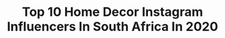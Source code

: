 ---
title: Top 10 Home Decor Instagram Influencers In South Africa In 2020
description: >-
  Find top home decor Instagram influencers in South Africa in 2020. Most popular hashtags: #homedecor #southafrica #home #travel.
platform: Instagram
profiles:
  - username: "themarriedwanderers"
    fullname: >-
      Jen & Rudolph
    location: "South Africa"
    followers: 17978
    engagement: 329
    commentsToLikes: 0.078160
    avatar: "https://scontent-lhr8-1.cdninstagram.com/v/t51.2885-19/s320x320/28435675_664052973926884_8154685123074195456_n.jpg?_nc_ht=scontent-lhr8-1.cdninstagram.com&_nc_ohc=obaoU5qLhYsAX-DLzjC&oh=8785fccf35fb17d3af0b34b3b1f31f93&oe=5EB7E27E"
    verified: false
    hashtags: "#positivevibesonly, #paarl, #couplesborntotravel, #familyadventures"
  - username: "onemodernmom"
    fullname: >-
      Lisa || Content Creator
    location: "South Africa"
    followers: 6746
    engagement: 502
    commentsToLikes: 0.344628
    avatar: "https://scontent-ams4-1.cdninstagram.com/v/t51.2885-19/s320x320/85009011_1479355925571883_4324749316490002432_n.jpg?_nc_ht=scontent-ams4-1.cdninstagram.com&_nc_ohc=XgRrsWagVbgAX_nLgha&oh=d871e75896f093164fb7fe06cd2ffd88&oe=5EB25532"
    verified: false
    hashtags: "#floristsofinstagram, #flattenthecurve, #day1, #socialmedia"
  - username: "simone_swart1"
    fullname: >-
      Simoné | Fashion Enthusiast
    location: "South Africa"
    followers: 5683
    engagement: 602
    commentsToLikes: 0.068561
    avatar: "https://scontent-ams4-1.cdninstagram.com/v/t51.2885-19/s320x320/92527844_236467391057616_5646048369622122496_n.jpg?_nc_ht=scontent-ams4-1.cdninstagram.com&_nc_ohc=ZPnBG3mK8AYAX9jKsx1&oh=7aa213bfb1d558918eff77adee56b10c&oe=5EB7332C"
    verified: false
    hashtags: "#neversettle, #trendsetter, #makeingourhouseahome, #desperateforamocha"
  - username: "jahbu_art"
    fullname: >-
      African Art by Jahbu
    location: "South Africa"
    followers: 29552
    engagement: 410
    commentsToLikes: 0.027424
    avatar: "https://scontent-ams4-1.cdninstagram.com/v/t51.2885-19/s320x320/84182032_148541582811003_4772268038101663744_n.jpg?_nc_ht=scontent-ams4-1.cdninstagram.com&_nc_ohc=nH1Lecgr9-4AX8eb3Zl&oh=43dd1ab00f79b8b8042ed95ad171b01d&oe=5EB7E4DC"
    verified: false
    hashtags: "#africanarts, #createart, #afrostyles, #elephantart"
  - username: "theculturedcow"
    fullname: >-
      Shiro Gaitho
    location: "South Africa"
    followers: 16690
    engagement: 612
    commentsToLikes: 0.017157
    avatar: "https://scontent-lhr8-1.cdninstagram.com/v/t51.2885-19/s320x320/66262802_2641086949451586_4481111212968378368_n.jpg?_nc_ht=scontent-lhr8-1.cdninstagram.com&_nc_ohc=9Qidrr6LvJcAX_Agngi&oh=16b5e84e51593212034e27c97df30c27&oe=5EBC9510"
    verified: false
    hashtags: "#momlife, #este, #scentoftheday, #motherhood"
  - username: "precioustheplanner"
    fullname: >-
      ✎ 𝗣𝗿𝗲𝗰𝗶𝗼𝘂𝘀 𝗧𝗵𝐚𝐦𝐚𝐠𝐚-𝐌𝐚𝐳𝐢𝐛𝐮𝐤𝐨
    location: "South Africa"
    followers: 147539
    engagement: 83
    commentsToLikes: 0.032222
    avatar: "https://scontent-ams4-1.cdninstagram.com/v/t51.2885-19/s320x320/84312070_570897826843907_2927492912029630464_n.jpg?_nc_ht=scontent-ams4-1.cdninstagram.com&_nc_ohc=-2U7Jw5sUtAAX99Shks&oh=99f69dc40caffa171840e1334a0211dc&oe=5EB6A03A"
    verified: false
    hashtags: "#inspiration, #southafricaeventplanner, #engaged, #limpopoplanner"
  - username: "yowlee"
    fullname: >-
      Siyolo Tembo
    location: "South Africa"
    followers: 30247
    engagement: 173
    commentsToLikes: 0.026763
    avatar: "https://scontent-lht6-1.cdninstagram.com/v/t51.2885-19/s320x320/77010886_2554583217993023_4152669274227343360_n.jpg?_nc_ht=scontent-lht6-1.cdninstagram.com&_nc_ohc=TgS98jQWAVUAX9PjXTN&oh=c7ad2092a9f54782127337a4ff0a4029&oe=5EBC656A"
    verified: false
    hashtags: "#motivation, #caf, #lifestylephotography, #gucci"
  - username: "crochet.love.happy"
    fullname: >-
      Tamara
    location: "South Africa"
    followers: 2673
    engagement: 985
    commentsToLikes: 0.123107
    avatar: "https://scontent-amt2-1.cdninstagram.com/v/t51.2885-19/s320x320/53442069_329741561016904_4610196008373059584_n.jpg?_nc_ht=scontent-amt2-1.cdninstagram.com&_nc_ohc=4QSzBU-qKDMAX_iToWZ&oh=c5deaebaac9a03c4c52e22335b831baa&oe=5EB23E83"
    verified: false
    hashtags: "#ganchillocreativo, #uncinettocreazione, #crochetpattern, #crochetgarment"
  - username: "extraordinary.arch"
    fullname: >-
      ARCHITECTURE & DESIGN
    location: "South Africa"
    followers: 6912
    engagement: 287
    commentsToLikes: 0.043886
    avatar: "https://scontent-itm1-1.cdninstagram.com/v/t51.2885-19/s320x320/74523514_451350002156270_5312031387237220352_n.jpg?_nc_ht=scontent-itm1-1.cdninstagram.com&_nc_ohc=ZZGf0AZJe8kAX9Cuyec&oh=c0c0b31aa81170edf7fe80a433e7787f&oe=5EA10D64"
    verified: false
    hashtags: "#interiordesign, #vrbo, #lakes, #concrete"
---
